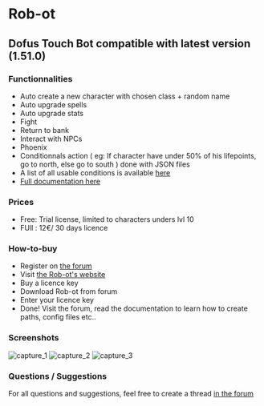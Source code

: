 # Rob-ot
## Dofus Touch Bot compatible with latest version (1.51.0)

### Functionnalities
- Auto create a new character with chosen class + random name
- Auto upgrade spells
- Auto upgrade stats
- Fight
- Return to bank
- Interact with NPCs
- Phoenix
- Conditionnals action ( eg: If character have under 50% of his lifepoints, go to north, else go to south ) done with JSON files
- A list of all usable conditions is available [here](https://rob-ot.ninja/documentation)
- [Full documentation here](https://rob-ot.ninja/documentation)

### Prices
- Free: Trial license, limited to characters unders lvl 10
- FUll : 12€/ 30 days licence

### How-to-buy
- Register on [the forum](https://rob-ot-ninja.forumactif.com/) 
- Visit [the Rob-ot's website](https://rob-ot.ninja/acheter-rob-ot-2)
- Buy a licence key
- Download Rob-ot from forum
- Enter your licence key
- Done! Visit the forum, read the documentation to learn how to create paths, config files etc..

### Screenshots
![capture_1](https://user-images.githubusercontent.com/45556777/122970169-da39c280-d38d-11eb-8b62-f893978794e5.PNG)
![capture_2](https://user-images.githubusercontent.com/45556777/122970174-db6aef80-d38d-11eb-972d-4657d9cbcfd1.PNG)
![capture_3](https://user-images.githubusercontent.com/45556777/122970175-dc038600-d38d-11eb-824d-0bd3524acdd6.PNG)

### Questions / Suggestions
For all questions and suggestions, feel free to create a thread [in the forum](https://rob-ot-ninja.forumactif.com)

